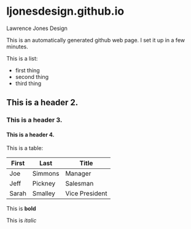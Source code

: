 # ljonesdesign.github.io
Lawrence Jones Design

This is an automatically generated github web page. I set it up in a few minutes.

This is a list:

* first thing
* second thing
* third thing

## This is a header 2.

### This is a header 3.

#### This is a header 4.

This is a table:

First | Last | Title 
--- | --- | ---
Joe | Simmons | Manager
Jeff | Pickney | Salesman
Sarah | Smalley | Vice President

This is **bold**

This is *italic*
